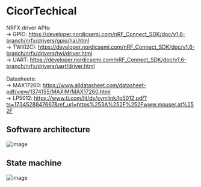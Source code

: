 # CicorTechical

NRFX driver APIs: <br />
-> GPIO: https://developer.nordicsemi.com/nRF_Connect_SDK/doc/v1.6-branch/nrfx/drivers/gpio/hal.html<br />
-> TWI(I2C): https://developer.nordicsemi.com/nRF_Connect_SDK/doc/v1.6-branch/nrfx/drivers/twi/driver.html<br />
-> UART: https://developer.nordicsemi.com/nRF_Connect_SDK/doc/v1.6-branch/nrfx/drivers/uart/driver.html<br />
<br />
Datasheets:<br />
-> MAX17260: https://www.alldatasheet.com/datasheet-pdf/view/1374155/MAXIM/MAX17260.html<br />
-> LP5012: https://www.ti.com/lit/ds/symlink/lp5012.pdf?ts=1734528847667&ref_url=https%253A%252F%252Fwww.mouser.at%252F<br />

## Software architecture
![image](https://github.com/user-attachments/assets/2695235f-5738-4ccb-a966-280d1ae1430e)

## State machine
![image](https://github.com/user-attachments/assets/ab1d68ce-0d19-4004-823c-0d555b69484f)

